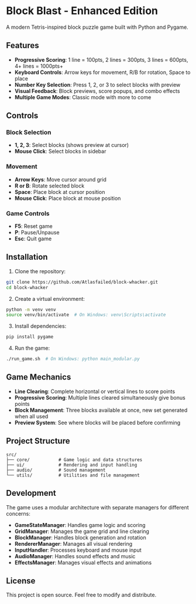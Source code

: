 # Block Blast - Enhanced Edition

A modern Tetris-inspired block puzzle game built with Python and Pygame.

## Features

- **Progressive Scoring**: 1 line = 100pts, 2 lines = 300pts, 3 lines = 600pts, 4+ lines = 1000pts+
- **Keyboard Controls**: Arrow keys for movement, R/B for rotation, Space to place
- **Number Key Selection**: Press 1, 2, or 3 to select blocks with preview
- **Visual Feedback**: Block previews, score popups, and combo effects
- **Multiple Game Modes**: Classic mode with more to come

## Controls

### Block Selection
- **1, 2, 3**: Select blocks (shows preview at cursor)
- **Mouse Click**: Select blocks in sidebar

### Movement
- **Arrow Keys**: Move cursor around grid
- **R or B**: Rotate selected block
- **Space**: Place block at cursor position
- **Mouse Click**: Place block at mouse position

### Game Controls
- **F5**: Reset game
- **P**: Pause/Unpause
- **Esc**: Quit game

## Installation

1. Clone the repository:
```bash
git clone https://github.com/Atlasfailed/block-whacker.git
cd block-whacker
```

2. Create a virtual environment:
```bash
python -m venv venv
source venv/bin/activate  # On Windows: venv\Scripts\activate
```

3. Install dependencies:
```bash
pip install pygame
```

4. Run the game:
```bash
./run_game.sh  # On Windows: python main_modular.py
```

## Game Mechanics

- **Line Clearing**: Complete horizontal or vertical lines to score points
- **Progressive Scoring**: Multiple lines cleared simultaneously give bonus points
- **Block Management**: Three blocks available at once, new set generated when all used
- **Preview System**: See where blocks will be placed before confirming

## Project Structure

```
src/
├── core/           # Game logic and data structures
├── ui/             # Rendering and input handling
├── audio/          # Sound management
└── utils/          # Utilities and file management
```

## Development

The game uses a modular architecture with separate managers for different concerns:
- **GameStateManager**: Handles game logic and scoring
- **GridManager**: Manages the game grid and line clearing
- **BlockManager**: Handles block generation and rotation
- **RendererManager**: Manages all visual rendering
- **InputHandler**: Processes keyboard and mouse input
- **AudioManager**: Handles sound effects and music
- **EffectsManager**: Manages visual effects and animations

## License

This project is open source. Feel free to modify and distribute.